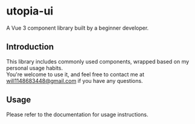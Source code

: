 # utopia-ui

A Vue 3 component library built by a beginner developer.

## Introduction

This library includes commonly used components, wrapped based on my personal usage habits.  
You're welcome to use it, and feel free to contact me at [will1148683448@gmail.com](mailto:will1148683448@gmail.com) if you have any questions.

## Usage

Please refer to the documentation for usage instructions.

<!-- You can add a link like this once you have documentation -->
<!-- Documentation: https://your-docs-link.com -->